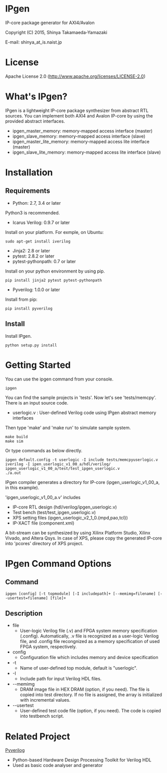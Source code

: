 IPgen
==============================

IP-core package generator for AXI4/Avalon

Copyright (C) 2015, Shinya Takamaeda-Yamazaki

E-mail: shinya\_at\_is.naist.jp


License
==============================

Apache License 2.0
(http://www.apache.org/licenses/LICENSE-2.0)


What's IPgen?
==============================

IPgen is a lightweight IP-core package synthesizer from abstract RTL sources.
You can implement both AXI4 and Avalon IP-core by using the provided abstract interfaces.

- ipgen_master_memory:  memory-mapped access interface (master)
- ipgen_slave_memory:   memory-mapped access interface (slave)
- ipgen_master_lite_memory:  memory-mapped access lite interface (master)
- ipgen_slave_lite_memory:   memory-mapped access lite interface (slave)


Installation
==============================

Requirements
--------------------

- Python: 2.7, 3.4 or later

Python3 is recommended.

- Icarus Verilog: 0.9.7 or later

Install on your platform. For exmple, on Ubuntu:

    sudo apt-get install iverilog

- Jinja2: 2.8 or later
- pytest: 2.8.2 or later
- pytest-pythonpath: 0.7 or later

Install on your python environment by using pip.

    pip install jinja2 pytest pytest-pythonpath

- Pyverilog: 1.0.0 or later

Install from pip:

    pip install pyverilog

Install
--------------------

Install IPgen.

    python setup.py install


Getting Started
==============================

You can use the ipgen command from your console.

    ipgen

You can find the sample projects in 'tests'. Now let's see 'tests/memcpy'. There is an input source code.

- userlogic.v  : User-defined Verilog code using IPgen abstract memory interfaces

Then type 'make' and 'make run' to simulate sample system.

    make build
    make sim

Or type commands as below directly.

    ipgen default.config -t userlogic -I include tests/memcpyuserlogic.v
    iverilog -I ipen_userlogic_v1_00_a/hdl/verilog/ ipgen_userlogic_v1_00_a/test/test_ipgen_userlogic.v 
    ./a.out

IPgen compiler generates a directory for IP-core (ipgen\_userlogic\_v1\_00\_a, in this example).

'ipgen\_userlogic\_v1\_00\_a.v' includes 
- IP-core RTL design (hdl/verilog/ipgen\_userlogic.v)
- Test bench (test/test\_ipgen\_userlogic.v) 
- XPS setting files (ipgen\_userlogic\_v2\_1\_0.{mpd,pao,tcl})
- IP-XACT file (component.xml)

A bit-stream can be synthesized by using Xilinx Platform Studio, Xilinx Vivado, and Altera Qsys.
In case of XPS, please copy the generated IP-core into 'pcores' directory of XPS project.


IPgen Command Options
==============================

Command
------------------------------

    ipgen [config] [-t topmodule] [-I includepath]+ [--memimg=filename] [--usertest=filename] [file]+

Description
------------------------------

* file
    - User-logic Verilog file (.v) and FPGA system memory specification (.config).
      Automatically, .v file is recognized as a user-logic Verilog file, and 
      .config file recongnized as a memory specification of used FPGA system, respectively.
* config
    - Configuration file which includes memory and device specification 
* -t
    - Name of user-defined top module, default is "userlogic".
* -I
    - Include path for input Verilog HDL files.
* --memimg
    - DRAM image file in HEX DRAM (option, if you need).
      The file is copied into test directory.
      If no file is assigned, the array is initialized with incremental values.
* --usertest
    - User-defined test code file (option, if you need).
      The code is copied into testbench script.


Related Project
==============================

[Pyverilog](http://shtaxxx.github.io/Pyverilog/)
- Python-based Hardware Design Processing Toolkit for Verilog HDL
- Used as basic code analyser and generator

